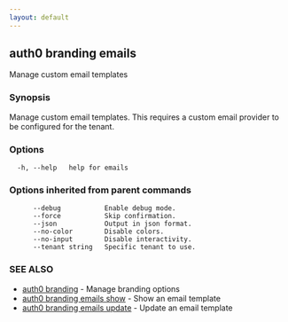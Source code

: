 ```yaml
---
layout: default
---
```

## auth0 branding emails

Manage custom email templates

### Synopsis

Manage custom email templates. This requires a custom email provider to be configured for the tenant.

### Options

```
  -h, --help   help for emails
```

### Options inherited from parent commands

```
      --debug           Enable debug mode.
      --force           Skip confirmation.
      --json            Output in json format.
      --no-color        Disable colors.
      --no-input        Disable interactivity.
      --tenant string   Specific tenant to use.
```

### SEE ALSO

* [auth0 branding](auth0_branding.md)	 - Manage branding options
* [auth0 branding emails show](auth0_branding_emails_show.md)	 - Show an email template
* [auth0 branding emails update](auth0_branding_emails_update.md)	 - Update an email template

